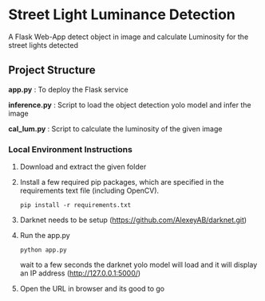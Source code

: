 # Street Light Luminance Detection
A Flask Web-App detect object in image and calculate Luminosity for the street lights detected


## Project Structure

__app.py__ : To deploy the Flask service

__inference.py__ : Script to load the object detection yolo model and infer the image

__cal_lum.py__ : Script to calculate the luminosity of the given image

### Local Environment Instructions

1. Download and extract the given folder

2. Install a few required pip packages, which are specified in the requirements text file (including OpenCV).
    ```
    pip install -r requirements.txt
    ```
3. Darknet needs to be setup (https://github.com/AlexeyAB/darknet.git)

4. Run the app.py
    ```
    python app.py
    ```

    wait to a few seconds the darknet yolo model will load and it will display an IP address (http://127.0.0.1:5000/)

5. Open the URL in browser and its good to go